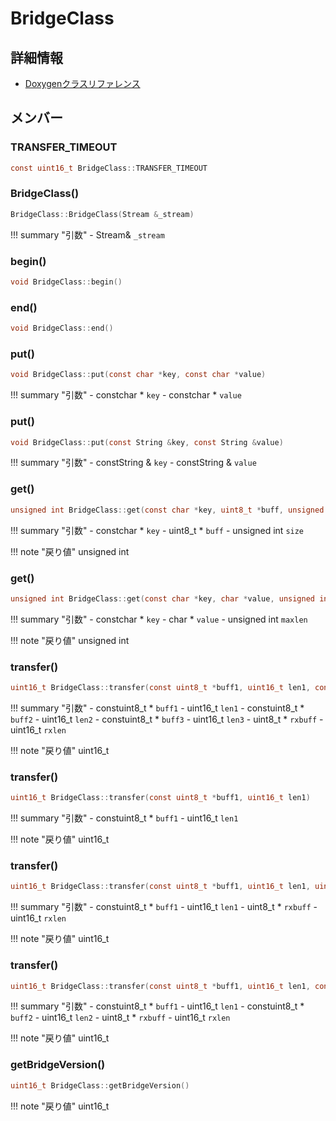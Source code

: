# BridgeClass



## 詳細情報

- [Doxygenクラスリファレンス](https://lang-ship.com/reference/Arduino/1.8.9/class_bridge_class.html)

## メンバー

###  TRANSFER_TIMEOUT

```c
const uint16_t BridgeClass::TRANSFER_TIMEOUT
```


### BridgeClass()



```c
BridgeClass::BridgeClass(Stream &_stream)
```

!!! summary "引数"
	- Stream& `_stream` 



### begin()



```c
void BridgeClass::begin()
```



### end()



```c
void BridgeClass::end()
```



### put()



```c
void BridgeClass::put(const char *key, const char *value)
```

!!! summary "引数"
	- constchar * `key` 
	- constchar * `value` 



### put()



```c
void BridgeClass::put(const String &key, const String &value)
```

!!! summary "引数"
	- constString & `key` 
	- constString & `value` 



### get()



```c
unsigned int BridgeClass::get(const char *key, uint8_t *buff, unsigned int size)
```

!!! summary "引数"
	- constchar * `key` 
	- uint8_t * `buff` 
	- unsigned int `size` 

!!! note "戻り値"
	unsigned int



### get()



```c
unsigned int BridgeClass::get(const char *key, char *value, unsigned int maxlen)
```

!!! summary "引数"
	- constchar * `key` 
	- char * `value` 
	- unsigned int `maxlen` 

!!! note "戻り値"
	unsigned int



### transfer()



```c
uint16_t BridgeClass::transfer(const uint8_t *buff1, uint16_t len1, const uint8_t *buff2, uint16_t len2, const uint8_t *buff3, uint16_t len3, uint8_t *rxbuff, uint16_t rxlen)
```

!!! summary "引数"
	- constuint8_t * `buff1` 
	- uint16_t `len1` 
	- constuint8_t * `buff2` 
	- uint16_t `len2` 
	- constuint8_t * `buff3` 
	- uint16_t `len3` 
	- uint8_t * `rxbuff` 
	- uint16_t `rxlen` 

!!! note "戻り値"
	uint16_t



### transfer()



```c
uint16_t BridgeClass::transfer(const uint8_t *buff1, uint16_t len1)
```

!!! summary "引数"
	- constuint8_t * `buff1` 
	- uint16_t `len1` 

!!! note "戻り値"
	uint16_t



### transfer()



```c
uint16_t BridgeClass::transfer(const uint8_t *buff1, uint16_t len1, uint8_t *rxbuff, uint16_t rxlen)
```

!!! summary "引数"
	- constuint8_t * `buff1` 
	- uint16_t `len1` 
	- uint8_t * `rxbuff` 
	- uint16_t `rxlen` 

!!! note "戻り値"
	uint16_t



### transfer()



```c
uint16_t BridgeClass::transfer(const uint8_t *buff1, uint16_t len1, const uint8_t *buff2, uint16_t len2, uint8_t *rxbuff, uint16_t rxlen)
```

!!! summary "引数"
	- constuint8_t * `buff1` 
	- uint16_t `len1` 
	- constuint8_t * `buff2` 
	- uint16_t `len2` 
	- uint8_t * `rxbuff` 
	- uint16_t `rxlen` 

!!! note "戻り値"
	uint16_t



### getBridgeVersion()



```c
uint16_t BridgeClass::getBridgeVersion()
```

!!! note "戻り値"
	uint16_t



